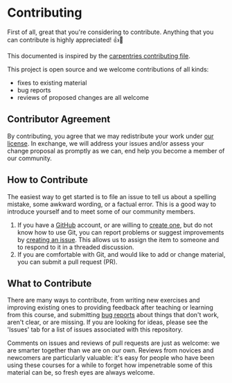 # Contributing

First of all, great that you're considering to contribute. Anything that you can contribute is highly appreciated! :thumbsup::tada:

This documented is inspired by the [carpentries contributing file](https://github.com/carpentries/lesson-example/blob/main/CONTRIBUTING.md). 

This project is open source and we welcome contributions of all kinds:
- fixes to existing material
- bug reports
- reviews of proposed changes are all welcome

## Contributor Agreement

By contributing, you agree that we may redistribute your work under [our license](LICENSE.md). In exchange, we will address your issues and/or assess your change proposal as promptly as we can, end help you become a member of our community.

## How to Contribute

The easiest way to get started is to file an issue to tell us about a spelling mistake, some awkward wording, or a factual error. This is a good way to introduce yourself and to meet some of our community members.

1.  If you have a [GitHub](https://github.com/) account, or are willing to [create one](https://github.com/join), but do not know how to use Git, you can report problems or suggest improvements by [creating an issue](https://github.com/sib-swiss/single-cell-training/issues). This allows us to assign the item to someone and to respond to it in a threaded discussion.
2.  If you are comfortable with Git, and would like to add or change material,  you can submit a pull request (PR). 

## What to Contribute

There are many ways to contribute, from writing new exercises and improving existing ones  to providing feedback after teaching or learning from this course, and submitting [bug reports](https://github.com/sib-swiss/single-cell-training/issues) about things that don't work, aren't clear, or are missing. If you are looking for ideas, please see the 'Issues' tab for  a list of issues associated with this repository.

Comments on issues and reviews of pull requests are just as welcome: we are smarter together than we are on our own. Reviews from novices and newcomers are particularly valuable: it's easy for people who have been using these courses for a while to forget how impenetrable some of this material can be, so fresh eyes are always welcome.
